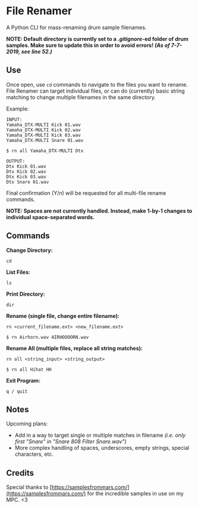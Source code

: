# File Renamer
A Python CLI for mass-renaming drum sample filenames.

**NOTE: Default directory is currently set to a _.gitignore_-ed folder of drum samples. Make sure to update this in order to avoid errors! _(As of 7-7-2019, see line 52.)_**


## Use
Once open, use ```cd``` commands to navigate to the files you want to rename. File Renamer can target individual files, or can do (currently) basic string matching to change multiple filenames in the same directory.

Example:

```
INPUT:
Yamaha_DTX-MULTI Kick 01.wav
Yamaha_DTX-MULTI Kick 02.wav
Yamaha_DTX-MULTI Kick 03.wav
Yamaha_DTX-MULTI Snare 01.wav
```
```
$ rn all Yamaha_DTX-MULTI Dtx
```
```
OUTPUT:
Dtx Kick 01.wav
Dtx Kick 02.wav
Dtx Kick 03.wav
Dtx Snare 01.wav
```

Final confirmation (Y/n) will be requested for all multi-file rename commands.

**NOTE: Spaces are not currently handled. Instead, make 1-by-1 changes to individual space-separated words.**

## Commands
**Change Directory:**
```
cd
```

**List Files:**
```
ls
```

**Print Directory:**
```
dir
```

**Rename (single file, change entire filename):**
```
rn <current_filename.ext> <new_filename.ext>

$ rn Airhorn.wav AIRHOOOORN.wav
```

**Rename All (multiple files, replace all string matches):**
```
rn all <string_input> <string_output>

$ rn all Hihat HH
```

**Exit Program:**
```
q / quit
```

## Notes
Upcoming plans:
* Add in a way to target single or multiple matches in filename *(i.e. only first "Snare" in "Snare 808 Filter Snare.wav")*
* More complex handling of spaces, underscores, empty strings, special characters, etc.


## Credits
Special thanks to [https://samplesfrommars.com/](https://samplesfrommars.com/) for the incredible samples in use on my MPC. <3